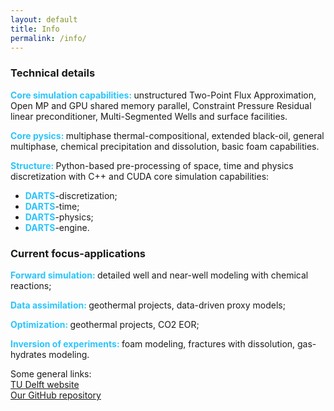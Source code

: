 ```yaml
---
layout: default
title: Info
permalink: /info/
---
```

<html>

<head>
  <style>
    h4		{color: rgb(44,196,251);display: inline;}
  </style>
</head>

<body>
<h3>Technical details</h3>
<p><h4>Core simulation capabilities: </h4> 
unstructured Two-Point Flux Approximation, Open MP and GPU shared memory parallel, Constraint Pressure Residual linear preconditioner, Multi-Segmented Wells and surface facilities.</p>

<p><h4>Core pysics: </h4>
multiphase thermal-compositional, extended black-oil, general multiphase, chemical precipitation and dissolution, basic foam capabilities.</p>

<p><h4>Structure: </h4>
Python-based pre-processing of space, time and physics discretization with C++ and CUDA core simulation capabilities:</p>
<ul>
  <li><h4>DARTS</h4>-discretization;</li>
  <li><h4>DARTS</h4>-time;</li>
  <li><h4>DARTS</h4>-physics;</li>
  <li><h4>DARTS</h4>-engine.</li>
</ul>

<h3>Current focus-applications</h3>
<p><h4>Forward simulation: </h4>detailed well and near-well modeling with chemical reactions;</p>
<p><h4>Data assimilation: </h4>geothermal projects, data-driven proxy models;</p>
<p><h4>Optimization: </h4>geothermal projects, CO2 EOR;</p>
<p><h4>Inversion of experiments: </h4>foam modeling, fractures with dissolution, gas-hydrates modeling.</p>
</body>
</html>

Some general links: <br>
[TU Delft website][TUD] <br>
[Our GitHub repository][link_to_repo] <br>

[TUD]: https://www.tudelft.nl
[link_to_repo]: https://github.darts-web.io/darts-web
